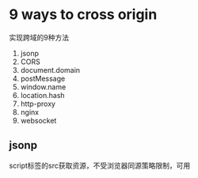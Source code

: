 # 9 ways to cross origin
实现跨域的9种方法

1. jsonp
2. CORS
3. document.domain
4. postMessage
5. window.name
6. location.hash
7. http-proxy
8. nginx
9. websocket

## jsonp
script标签的src获取资源，不受浏览器同源策略限制，可用
